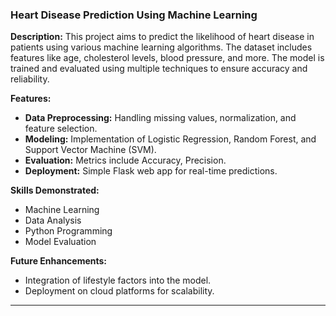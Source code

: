 
### **Heart Disease Prediction Using Machine Learning**

**Description:**
This project aims to predict the likelihood of heart disease in patients using various machine learning algorithms. The dataset includes features like age, cholesterol levels, blood pressure, and more. The model is trained and evaluated using multiple techniques to ensure accuracy and reliability.

**Features:**
- **Data Preprocessing:** Handling missing values, normalization, and feature selection.
- **Modeling:** Implementation of Logistic Regression, Random Forest, and Support Vector Machine (SVM).
- **Evaluation:** Metrics include Accuracy, Precision.
- **Deployment:** Simple Flask web app for real-time predictions.

**Skills Demonstrated:**
- Machine Learning
- Data Analysis
- Python Programming
- Model Evaluation


**Future Enhancements:**
- Integration of lifestyle factors into the model.
- Deployment on cloud platforms for scalability.

---
